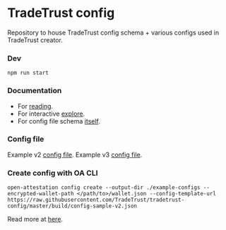 # TradeTrust config

Repository to house TradeTrust config schema + various configs used in TradeTrust creator.

### Dev

`npm run start`

### Documentation

- For [reading](https://docs.tradetrust.io/docs/document-creator/config-file/file-structure).
- For interactive [explore](https://json-schema.app/view/%23?url=https%3A%2F%2Fraw.githubusercontent.com%2FTradeTrust%2Ftradetrust-config%2Fmaster%2Fsrc%2Fconfig-v2.schema.json).
- For config file schema [itself](https://github.com/TradeTrust/tradetrust-config/blob/master/src/config-v2.schema.json).

### Config file

Example v2 [config file](https://github.com/TradeTrust/tradetrust-config/blob/master/build/config-sample-v2.json).
Example v3 [config file](https://github.com/TradeTrust/tradetrust-config/blob/master/build/config-sample-v3.json).

### Create config with OA CLI

```
open-attestation config create --output-dir ./example-configs --encrypted-wallet-path </path/to>/wallet.json --config-template-url https://raw.githubusercontent.com/TradeTrust/tradetrust-config/master/build/config-sample-v2.json
```

Read more at [here](https://github.com/Open-Attestation/open-attestation-cli#method-1-using-config-template-url-option-recommended).
